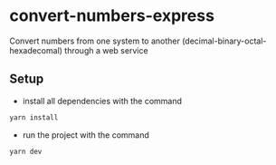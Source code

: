 # convert-numbers-express
Convert numbers from one system to another (decimal-binary-octal-hexadecomal) through a web service

## Setup
- install all dependencies with the command
```bash
yarn install
```
- run the project with the command
```bash
yarn dev
```
